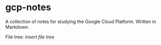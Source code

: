 # gcp-notes

A collection of notes for studying the Google Cloud Platform. Written in Markdown.

File tree:
*insert file tree*





